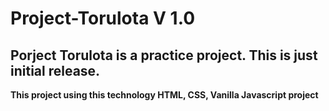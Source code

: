# Project-Torulota V 1.0
## Porject Torulota is a practice project. This is just initial release.

**This project using  this technology HTML, CSS, Vanilla Javascript project**
